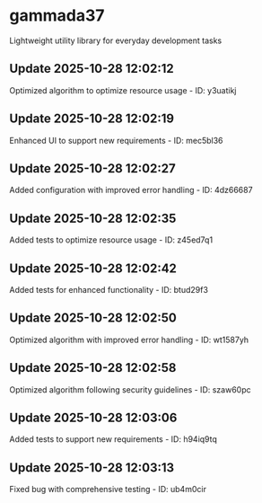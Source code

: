 # gammada37
Lightweight utility library for everyday development tasks

## Update 2025-10-28 12:02:12
Optimized algorithm to optimize resource usage - ID: y3uatikj


## Update 2025-10-28 12:02:19
Enhanced UI to support new requirements - ID: mec5bl36


## Update 2025-10-28 12:02:27
Added configuration with improved error handling - ID: 4dz66687


## Update 2025-10-28 12:02:35
Added tests to optimize resource usage - ID: z45ed7q1


## Update 2025-10-28 12:02:42
Added tests for enhanced functionality - ID: btud29f3


## Update 2025-10-28 12:02:50
Optimized algorithm with improved error handling - ID: wt1587yh


## Update 2025-10-28 12:02:58
Optimized algorithm following security guidelines - ID: szaw60pc


## Update 2025-10-28 12:03:06
Added tests to support new requirements - ID: h94iq9tq


## Update 2025-10-28 12:03:13
Fixed bug with comprehensive testing - ID: ub4m0cir


